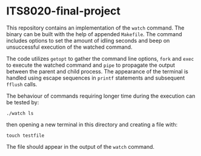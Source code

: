 # ITS8020-final-project

This repository contains an implementation of the `watch` command.
The binary can be built with the help of appended `Makefile`.
The command includes options to set the amount of idling seconds
and beep on unsuccessful execution of the watched command.

The code utilizes `getopt` to gather the command line options,
`fork` and `exec` to execute the watched command and
`pipe` to propagate the output between the parent and child process.
The appearance of the terminal is handled using escape sequences in `printf`
statements and subsequent `fflush` calls.

The behaviour of commands requiring longer time during the execution can be
tested by:

	./watch ls

then opening a new terminal in this directory and creating a file with:

    touch testfile

The file should appear in the output of the `watch` command.
